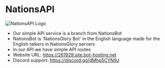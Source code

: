 # NationsAPI
![NationsAPI Logo]([https://via.placeholder.com/150x150](https://261929.site.bot-hosting.net/api/img/admin_title.png))

* Our simple API service is a branch from NationsBot 
* NationsBot is 'NationsGlory Bot' in the English language made for the English talkers in NationsGlory servers
* In our API we have simple API routes 
* Website URL: https://261929.site.bot-hosting.net
* Discord support: https://discord.gg/dMhp5CYN9J
